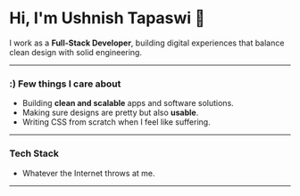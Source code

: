 # Hi, I'm Ushnish Tapaswi 👋

I work as a **Full-Stack Developer**, building digital experiences that balance clean design with solid engineering.

---

### :) Few things I care about

- Building **clean and scalable** apps and software solutions.  
- Making sure designs are pretty but also **usable**.  
- Writing CSS from scratch when I feel like suffering.

---

### Tech Stack

- Whatever the Internet throws at me.

---
  
